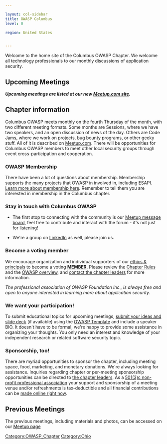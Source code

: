 ```yaml
---

layout: col-sidebar
title: OWASP Columbus
level: 0

region: United States


---
```

Welcome to the home site of the Columbus OWASP Chapter. We welcome all
technology professionals to our monthly discussions of application
security.

## Upcoming Meetings

***Upcoming meetings are listed at our new [Meetup.com
site](http://www.meetup.com/Columbus-OWASP/).***

## Chapter information

Columbus OWASP meets monthly on the fourth Thursday of the month, with
two different meeting formats. Some months are Sessions, where we have
two speakers, and an open discussion of news of the day. Others are Code
Jams, where we work on projects, bug bounty programs, or other geeky
stuff. All of it is described on
[Meetup.com](http://www.meetup.com/Columbus-OWASP/). There will be
opportunities for Columbus OWASP members to meet other local security
groups through event cross-participation and cooperation.

### OWASP Membership

There have been a lot of questions about membership. Membership supports
the many projects that OWASP in involved in, including ESAPI. [Learn
more about membership
here](http://www.owasp.org/index.php/Membership#Categories_of_Membership_.26_Supporters).
Remember to tell them you are interested in membership in the Columbus
chapter.

### Stay in touch with Columbus OWASP

  - The first stop to connecting with the community is our [Meetup
    message
    board](https://www.meetup.com/Columbus-OWASP/messages/boards/), feel
    free to contribute and interact with the forum - it's not just for
    listening\!

<!-- end list -->

  - We're a group on
    [LinkedIn](http://www.linkedin.com/groups?home=&gid=2796025) as
    well, please join us.

### Become a voting member

We encourage organization and individual supporters of our [ethics &
principals](http://www.owasp.org/index.php/About_The_Open_Web_Application_Security_Project)
to become a voting
**[MEMBER](http://www.owasp.org/index.php/Membership#Categories_of_Membership_.26_Supporters)**.
Please review the [Chapter Rules](Chapter_Rules "wikilink") and the
[OWASP
overview](http://www.owasp.org/images/9/9f/2009-OWASP_KeyNote-V2.pdf),
and [contact the chapter leaders](mailto:columbusowasp\(at\)gmail.com)
for more information.

*The professional association of OWASP Foundation Inc., is always free
and open to anyone interested in learning more about application
security.*

### We want your participation\!

To submit educational topics for upcoming meetings, [submit your ideas
and slide deck](mailto:columbusowasp\(at\)gmail.com) (if available)
using the [OWASP
Template](http://www.owasp.org/images/5/54/Presentation_template.ppt)
and include a speaker BIO. It doesn't have to be formal, we're happy to
provide some assistance in organizing your thoughts. You only need an
interest and knowledge of your independent research or related software
security topic.

### Sponsorship, too\!

There are myriad opportunities to sponsor the chapter, including meeting
space, food, marketing, and monetary donations. We're always looking for
assistance. Inquiries regarding chapter or per-meeting sponsorship
opportunities can be directed to [the chapter
leaders](mailto:columbusowasp\(at\)gmail.com). As a [501(3)c non-profit
professional association](http://www.owasp.org/index.php/About_OWASP)
your support and sponsorship of a meeting venue and/or refreshments is
tax-deductible and all financial contributions can be [made online right
now](https://www.owasp.org/index.php/Single_Meeting_Supporter).

## Previous Meetings

The previous meetings, including materials and photos, can be accessed
on our [Meetup page](https://www.meetup.com/Columbus-OWASP/)

[Category:OWASP_Chapter](Category:OWASP_Chapter "wikilink")
[Category:Ohio](Category:Ohio "wikilink")
